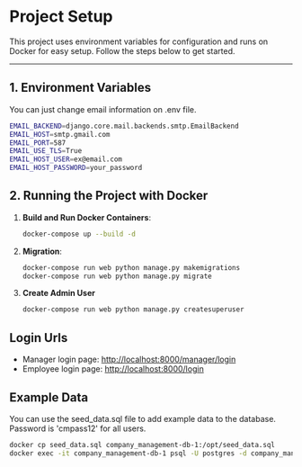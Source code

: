 # Project Setup

This project uses environment variables for configuration and runs on Docker for easy setup. Follow the steps below to get started.

---

## 1. Environment Variables

You can just change email information on .env file.

```bash
EMAIL_BACKEND=django.core.mail.backends.smtp.EmailBackend  
EMAIL_HOST=smtp.gmail.com
EMAIL_PORT=587  
EMAIL_USE_TLS=True  
EMAIL_HOST_USER=ex@email.com
EMAIL_HOST_PASSWORD=your_password
```

## 2. Running the Project with Docker

1.  **Build and Run Docker Containers**:
    ```bash
    docker-compose up --build -d
    ``` 
    
2.  **Migration**:
	```bash
	docker-compose run web python manage.py makemigrations
	docker-compose run web python manage.py migrate
	```
3. **Create Admin User**
	```bash
	docker-compose run web python manage.py createsuperuser
	```
## Login Urls
- Manager login page: [http://localhost:8000/manager/login](http://localhost:8000/manager/login)
- Employee login page: [http://localhost:8000/login](http://localhost:8000/login)

## Example Data
You can use the seed_data.sql file to add example data to the database. Password is 'cmpass12' for all users.
```bash
docker cp seed_data.sql company_management-db-1:/opt/seed_data.sql
docker exec -it company_management-db-1 psql -U postgres -d company_management_db -f /opt/seed_data.sql
```